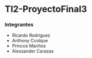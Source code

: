 ﻿# TI2-ProyectoFinal3
### Integrantes
* Ricardo Rodriguez
* Anthony Ccolque
* Princce Mariños
* Alessander Carazas
